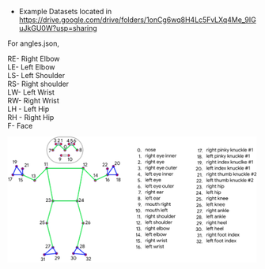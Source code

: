 - Example Datasets located in https://drive.google.com/drive/folders/1onCg6wq8H4Lc5FvLXq4Me_9IGuJkGU0W?usp=sharing

For angles.json,

RE- Right Elbow<br />
LE- Left Elbow<br />
LS- Left Shoulder<br />
RS- Right shoulder<br />
LW- Left Wrist<br />
RW- Right Wrist<br />
LH - Left Hip<br />
RH - Right Hip<br />
F- Face<br />


![Alt text](media/blazepose.jpg?raw=true "blazepose topology")
